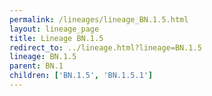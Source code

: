 ```yaml
---
permalink: /lineages/lineage_BN.1.5.html
layout: lineage_page
title: Lineage BN.1.5
redirect_to: ../lineage.html?lineage=BN.1.5
lineage: BN.1.5
parent: BN.1
children: ['BN.1.5', 'BN.1.5.1']
---
```

